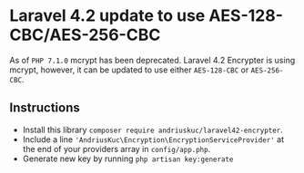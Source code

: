 # Laravel 4.2 update to use AES-128-CBC/AES-256-CBC

As of `PHP 7.1.0` mcrypt has been deprecated. Laravel 4.2 Encrypter is using mcrypt, however, it can be updated to use either `AES-128-CBC` or `AES-256-CBC`.

## Instructions

  - Install this library `composer require andriuskuc/laravel42-encrypter`.
  - Include a line `'AndriusKuc\Encryption\EncryptionServiceProvider'` at the end of your providers array in `config/app.php`.
  - Generate new key by running `php artisan key:generate`